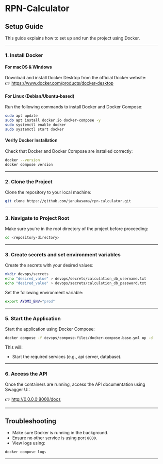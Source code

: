 # RPN-Calculator

## Setup Guide

This guide explains how to set up and run the project using Docker.

---

### 1. Install Docker

#### For macOS & Windows

Download and install Docker Desktop from the official Docker website:  
👉 https://www.docker.com/products/docker-desktop

#### For Linux (Debian/Ubuntu-based)

Run the following commands to install Docker and Docker Compose:

```bash
sudo apt update
sudo apt install docker.io docker-compose -y
sudo systemctl enable docker
sudo systemctl start docker
```

#### Verify Docker Installation

Check that Docker and Docker Compose are installed correctly:

```bash
docker --version
docker compose version
```

---

### 2. Clone the Project

Clone the repository to your local machine:

```bash
git clone https://github.com/janukasama/rpn-calculator.git
```

---

### 3. Navigate to Project Root

Make sure you're in the root directory of the project before proceeding:

```bash
cd <repository-directory>
```

---

### 3. Create secrets and set environment variables

Create the secrets with your desired values:

```bash
mkdir devops/secrets
echo "desired_value" > devops/secrets/calculation_db_username.txt
echo "desired_value" > devops/secrets/calculation_db_password.txt
```

Set the following environment variable:

```bash
export AYOMI_ENV="prod"
```

---

### 5. Start the Application

Start the application using Docker Compose:

```bash
docker compose -f devops/compose-files/docker-compose.base.yml up -d
```

This will:

- Start the required services (e.g., api server, database).

---

### 6. Access the API

Once the containers are running, access the API documentation using Swagger UI:

👉 http://0.0.0.0:8000/docs

---

## Troubleshooting

- Make sure Docker is running in the background.
- Ensure no other service is using port `8000`.
- View logs using:

```bash
docker compose logs
```

---
